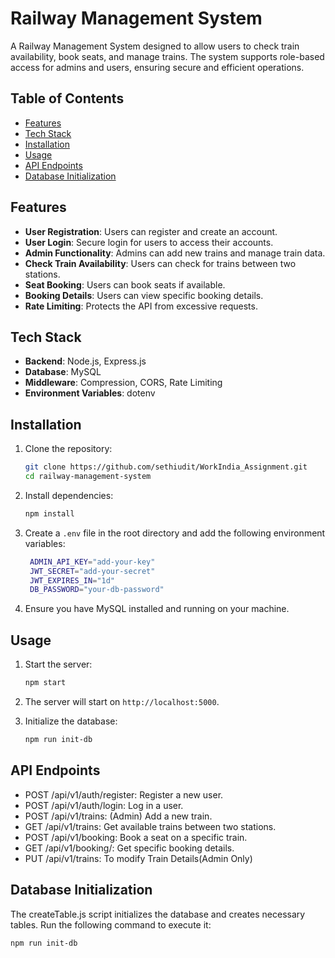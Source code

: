 # Railway Management System

A Railway Management System designed to allow users to check train availability, book seats, and manage trains. The system supports role-based access for admins and users, ensuring secure and efficient operations.

## Table of Contents

- [Features](#features)
- [Tech Stack](#tech-stack)
- [Installation](#installation)
- [Usage](#usage)
- [API Endpoints](#api-endpoints)
- [Database Initialization](#database-initialization)

## Features

- **User Registration**: Users can register and create an account.
- **User Login**: Secure login for users to access their accounts.
- **Admin Functionality**: Admins can add new trains and manage train data.
- **Check Train Availability**: Users can check for trains between two stations.
- **Seat Booking**: Users can book seats if available.
- **Booking Details**: Users can view specific booking details.
- **Rate Limiting**: Protects the API from excessive requests.


## Tech Stack

- **Backend**: Node.js, Express.js
- **Database**: MySQL
- **Middleware**: Compression, CORS, Rate Limiting
- **Environment Variables**: dotenv

## Installation

1. Clone the repository:

   ```bash
   git clone https://github.com/sethiudit/WorkIndia_Assignment.git
   cd railway-management-system
2. Install dependencies:

   ```bash
   npm install
3. Create a `.env` file in the root directory and add the following environment variables:

   ```bash
    ADMIN_API_KEY="add-your-key"
    JWT_SECRET="add-your-secret"
    JWT_EXPIRES_IN="1d"
    DB_PASSWORD="your-db-password"

4. Ensure you have MySQL installed and running on your machine.


## Usage
1. Start the server:

   ```bash
   npm start

2. The server will start on `http://localhost:5000`.

3. Initialize the database:

   ```bash
   npm run init-db

## API Endpoints
 - POST /api/v1/auth/register: Register a new user.
 - POST /api/v1/auth/login: Log in a user.
 - POST /api/v1/trains: (Admin) Add a new train.
 - GET /api/v1/trains: Get available trains between two stations.
 - POST /api/v1/booking: Book a seat on a specific train.
 - GET /api/v1/booking/: Get specific booking details.
 - PUT /api/v1/trains: To modify Train Details(Admin Only)

## Database Initialization
The createTable.js script initializes the database and creates necessary tables. 
Run the following command to execute it:

    npm run init-db